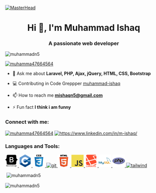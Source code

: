 [![MasterHead](https://media-exp1.licdn.com/dms/image/C4D16AQHBK4obOLJeyw/profile-displaybackgroundimage-shrink_200_800/0/1662842022203?e=1668643200&v=beta&t=ABRg88slnsuOuxYQFjWfc6yYlsVKRPsFEB19TTBo8d4)](https://Muhammad-Ishaq.io)
<h1 align="center">Hi 👋, I'm Muhammad Ishaq</h1>
<h3 align="center">A passionate web developer</h3>

<p align="left"> <img src="https://komarev.com/ghpvc/?username=muhammadn5&label=Profile%20views&color=0e75b6&style=flat" alt="muhammadn5" /> </p>

<p align="left"> <a href="https://twitter.com/muhamma47664564" target="blank"><img src="https://img.shields.io/twitter/follow/muhamma47664564?logo=twitter&style=for-the-badge" alt="muhamma47664564" /></a> </p>

- 💬 Ask me about **Laravel, PHP, Ajax, jQuery, HTML, CSS, Bootstrap**

- 💻 Contributing in Code Greppper <a href="https://www.codegrepper.com/profile/muhammad-ishaq" target="_blank">muhammad-ishaq</a>

- 📫 How to reach me **mishaqn5@gmail.com**

- ⚡ Fun fact **I think i am funny**

<h3 align="left">Connect with me:</h3>
<p align="left">
<a href="https://twitter.com/muhamma47664564" target="blank"><img align="center" src="https://raw.githubusercontent.com/rahuldkjain/github-profile-readme-generator/master/src/images/icons/Social/twitter.svg" alt="muhamma47664564" height="30" width="40" /></a>
<a href="https://www.linkedin.com/in/m-ishaq/" target="blank"><img align="center" src="https://raw.githubusercontent.com/rahuldkjain/github-profile-readme-generator/master/src/images/icons/Social/linked-in-alt.svg" alt="https://www.linkedin.com/in/m-ishaq/" height="30" width="40" /></a>
</p>

<h3 align="left">Languages and Tools:</h3>
<p align="left"> <a href="https://getbootstrap.com" target="_blank" rel="noreferrer"> <img src="https://raw.githubusercontent.com/devicons/devicon/master/icons/bootstrap/bootstrap-plain-wordmark.svg" alt="bootstrap" width="40" height="40"/> </a> <a href="https://www.w3schools.com/cpp/" target="_blank" rel="noreferrer"> <img src="https://raw.githubusercontent.com/devicons/devicon/master/icons/cplusplus/cplusplus-original.svg" alt="cplusplus" width="40" height="40"/> </a> <a href="https://www.w3schools.com/css/" target="_blank" rel="noreferrer"> <img src="https://raw.githubusercontent.com/devicons/devicon/master/icons/css3/css3-original-wordmark.svg" alt="css3" width="40" height="40"/> </a> <a href="https://git-scm.com/" target="_blank" rel="noreferrer"> <img src="https://www.vectorlogo.zone/logos/git-scm/git-scm-icon.svg" alt="git" width="40" height="40"/> </a> <a href="https://www.w3.org/html/" target="_blank" rel="noreferrer"> <img src="https://raw.githubusercontent.com/devicons/devicon/master/icons/html5/html5-original-wordmark.svg" alt="html5" width="40" height="40"/> </a> <a href="https://developer.mozilla.org/en-US/docs/Web/JavaScript" target="_blank" rel="noreferrer"> <img src="https://raw.githubusercontent.com/devicons/devicon/master/icons/javascript/javascript-original.svg" alt="javascript" width="40" height="40"/> </a> <a href="https://laravel.com/" target="_blank" rel="noreferrer"> <img src="https://raw.githubusercontent.com/devicons/devicon/master/icons/laravel/laravel-plain-wordmark.svg" alt="laravel" width="40" height="40"/> </a> <a href="https://www.mysql.com/" target="_blank" rel="noreferrer"> <img src="https://raw.githubusercontent.com/devicons/devicon/master/icons/mysql/mysql-original-wordmark.svg" alt="mysql" width="40" height="40"/> </a> <a href="https://www.php.net" target="_blank" rel="noreferrer"> <img src="https://raw.githubusercontent.com/devicons/devicon/master/icons/php/php-original.svg" alt="php" width="40" height="40"/> </a> <a href="https://tailwindcss.com/" target="_blank" rel="noreferrer"> <img src="https://www.vectorlogo.zone/logos/tailwindcss/tailwindcss-icon.svg" alt="tailwind" width="40" height="40"/> </a> </p>

<p>&nbsp;<img align="center" src="https://github-readme-stats.vercel.app/api?username=muhammadn5&show_icons=true&locale=en" alt="muhammadn5" /></p>

<p><img align="center" src="https://github-readme-streak-stats.herokuapp.com/?user=muhammadn5&" alt="muhammadn5" /></p>

